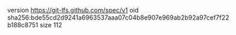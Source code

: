 version https://git-lfs.github.com/spec/v1
oid sha256:bde55cd2d9241a6963537aaa07c04b8e907e969ab2b92a97cef7f22b188c8751
size 112
